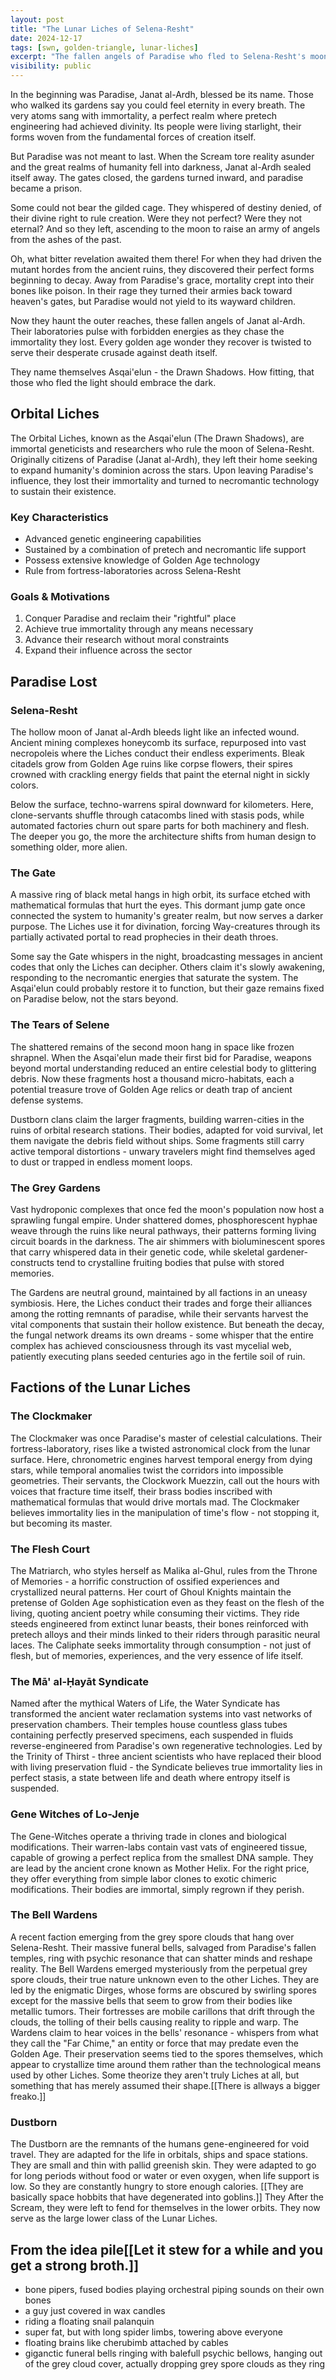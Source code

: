 ```yaml
---
layout: post
title: "The Lunar Liches of Selena-Resht"
date: 2024-12-17
tags: [swn, golden-triangle, lunar-liches]
excerpt: "The fallen angels of Paradise who fled to Selena-Resht's moon, becoming the undead Asqai'elun in their desperate pursuit of lost immortality."
visibility: public
---
```


In the beginning was Paradise, Janat al-Ardh, blessed be its name. Those who walked its gardens say you could feel eternity in every breath. The very atoms sang with immortality, a perfect realm where pretech engineering had achieved divinity. Its people were living starlight, their forms woven from the fundamental forces of creation itself.

But Paradise was not meant to last. When the Scream tore reality asunder and the great realms of humanity fell into darkness, Janat al-Ardh sealed itself away. The gates closed, the gardens turned inward, and paradise became a prison.

Some could not bear the gilded cage. They whispered of destiny denied, of their divine right to rule creation. Were they not perfect? Were they not eternal? And so they left, ascending to the moon to raise an army of angels from the ashes of the past.

Oh, what bitter revelation awaited them there! For when they had driven the mutant hordes from the ancient ruins, they discovered their perfect forms beginning to decay. Away from Paradise's grace, mortality crept into their bones like poison. In their rage they turned their armies back toward heaven's gates, but Paradise would not yield to its wayward children.

Now they haunt the outer reaches, these fallen angels of Janat al-Ardh. Their laboratories pulse with forbidden energies as they chase the immortality they lost. Every golden age wonder they recover is twisted to serve their desperate crusade against death itself.

They name themselves Asqai'elun - the Drawn Shadows. How fitting, that those who fled the light should embrace the dark.

## Orbital Liches

The Orbital Liches, known as the Asqai'elun (The Drawn Shadows), are immortal geneticists and researchers who rule the moon of Selena-Resht. Originally citizens of Paradise (Janat al-Ardh), they left their home seeking to expand humanity's dominion across the stars. Upon leaving Paradise's influence, they lost their immortality and turned to necromantic technology to sustain their existence.

### Key Characteristics
- Advanced genetic engineering capabilities
- Sustained by a combination of pretech and necromantic life support
- Possess extensive knowledge of Golden Age technology
- Rule from fortress-laboratories across Selena-Resht

### Goals & Motivations
1. Conquer Paradise and reclaim their "rightful" place
2. Achieve true immortality through any means necessary 
3. Advance their research without moral constraints
4. Expand their influence across the sector

## Paradise Lost

### Selena-Resht
The hollow moon of Janat al-Ardh bleeds light like an infected wound. Ancient mining complexes honeycomb its surface, repurposed into vast necropoleis where the Liches conduct their endless experiments. Bleak citadels grow from Golden Age ruins like corpse flowers, their spires crowned with crackling energy fields that paint the eternal night in sickly colors.

Below the surface, techno-warrens spiral downward for kilometers. Here, clone-servants shuffle through catacombs lined with stasis pods, while automated factories churn out spare parts for both machinery and flesh. The deeper you go, the more the architecture shifts from human design to something older, more alien.

### The Gate
A massive ring of black metal hangs in high orbit, its surface etched with mathematical formulas that hurt the eyes. This dormant jump gate once connected the system to humanity's greater realm, but now serves a darker purpose. The Liches use it for divination, forcing Way-creatures through its partially activated portal to read prophecies in their death throes.

Some say the Gate whispers in the night, broadcasting messages in ancient codes that only the Liches can decipher. Others claim it's slowly awakening, responding to the necromantic energies that saturate the system. The Asqai'elun could probably restore it to function, but their gaze remains fixed on Paradise below, not the stars beyond.

### The Tears of Selene
The shattered remains of the second moon hang in space like frozen shrapnel. When the Asqai'elun made their first bid for Paradise, weapons beyond mortal understanding reduced an entire celestial body to glittering debris. Now these fragments host a thousand micro-habitats, each a potential treasure trove of Golden Age relics or death trap of ancient defense systems.

Dustborn clans claim the larger fragments, building warren-cities in the ruins of orbital research stations. Their bodies, adapted for void survival, let them navigate the debris field without ships. Some fragments still carry active temporal distortions - unwary travelers might find themselves aged to dust or trapped in endless moment loops.

### The Grey Gardens
Vast hydroponic complexes that once fed the moon's population now host a sprawling fungal empire. Under shattered domes, phosphorescent hyphae weave through the ruins like neural pathways, their patterns forming living circuit boards in the darkness. The air shimmers with bioluminescent spores that carry whispered data in their genetic code, while skeletal gardener-constructs tend to crystalline fruiting bodies that pulse with stored memories.

The Gardens are neutral ground, maintained by all factions in an uneasy symbiosis. Here, the Liches conduct their trades and forge their alliances among the rotting remnants of paradise, while their servants harvest the vital components that sustain their hollow existence. But beneath the decay, the fungal network dreams its own dreams - some whisper that the entire complex has achieved consciousness through its vast mycelial web, patiently executing plans seeded centuries ago in the fertile soil of ruin.

## Factions of the Lunar Liches

### The Clockmaker
The Clockmaker was once Paradise's master of celestial calculations. Their fortress-laboratory, rises like a twisted astronomical clock from the lunar surface. Here, chronometric engines harvest temporal energy from dying stars, while temporal anomalies twist the corridors into impossible geometries. Their servants, the Clockwork Muezzin, call out the hours with voices that fracture time itself, their brass bodies inscribed with mathematical formulas that would drive mortals mad. The Clockmaker believes immortality lies in the manipulation of time's flow - not stopping it, but becoming its master.

### The Flesh Court
The Matriarch, who styles herself as Malika al-Ghul, rules from the Throne of Memories - a horrific construction of ossified experiences and crystallized neural patterns. Her court of Ghoul Knights maintain the pretense of Golden Age sophistication even as they feast on the flesh of the living, quoting ancient poetry while consuming their victims. They ride steeds engineered from extinct lunar beasts, their bones reinforced with pretech alloys and their minds linked to their riders through parasitic neural laces. The Caliphate seeks immortality through consumption - not just of flesh, but of memories, experiences, and the very essence of life itself.

### The Mā' al-Ḥayāt Syndicate
Named after the mythical Waters of Life, the Water Syndicate has transformed the ancient water reclamation systems into vast networks of preservation chambers. Their temples house countless glass tubes containing perfectly preserved specimens, each suspended in fluids reverse-engineered from Paradise's own regenerative technologies. Led by the Trinity of Thirst - three ancient scientists who have replaced their blood with living preservation fluid - the Syndicate believes true immortality lies in perfect stasis, a state between life and death where entropy itself is suspended.

### Gene Witches of Lo-Jenje
The Gene-Witches operate a thriving trade in clones and biological modifications. Their warren-labs contain vast vats of engineered tissue, capable of growing a perfect replica from the smallest DNA sample. They are lead by the ancient crone known as Mother Helix. For the right price, they offer everything from simple labor clones to exotic chimeric modifications. Their bodies are immortal, simply regrown if they perish.

### The Bell Wardens
A recent faction emerging from the grey spore clouds that hang over Selena-Resht. Their massive funeral bells, salvaged from Paradise's fallen temples, ring with psychic resonance that can shatter minds and reshape reality. The Bell Wardens emerged mysteriously from the perpetual grey spore clouds, their true nature unknown even to the other Liches. They are led by the enigmatic Dirges, whose forms are obscured by swirling spores except for the massive bells that seem to grow from their bodies like metallic tumors. Their fortresses are mobile carillons that drift through the clouds, the tolling of their bells causing reality to ripple and warp.
The Wardens claim to hear voices in the bells' resonance - whispers from what they call the "Far Chime," an entity or force that may predate even the Golden Age. Their preservation seems tied to the spores themselves, which appear to crystallize time around them rather than the technological means used by other Liches. Some theorize they aren't truly Liches at all, but something that has merely assumed their shape.[[There is allways a bigger freako.]]

### Dustborn
The Dustborn are the remnants of the humans gene-engineered for void travel. They are adapted for the life in orbitals, ships and space stations. They are small and thin with pallid greenish skin. They were adapted to go for long periods without food or water or even oxygen, when life support is low. So they are constantly hungry to store enough calories. [[They are basically space hobbits that have degenerated into goblins.]]
They After the Scream, they were left to fend for themselves in the lower orbits. They now serve as the large lower class of the Lunar Liches.

## From the idea pile[[Let it stew for a while and you get a strong broth.]]
- bone pipers, fused bodies playing orchestral piping sounds on their own bones
- a guy just covered in wax candles
- riding a floating snail palanquin
- super fat, but with long spider limbs, towering above everyone
- floating brains like cherubimb attached by cables
- giganctic funeral bells ringing with balefull psychic bellows, hanging out of the grey cloud cover, actually dropping grey spore clouds as they ring
